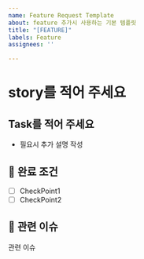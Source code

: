 ```yaml
---
name: Feature Request Template
about: feature 추가시 사용하는 기본 템플릿
title: "[FEATURE]"
labels: Feature
assignees: ''

---
```


# story를 적어 주세요
## Task를 적어 주세요

- 필요시 추가 설명 작성

## 🤔 완료 조건 

- [ ] CheckPoint1
- [ ] CheckPoint2

## 👀 관련 이슈

관련 이슈
